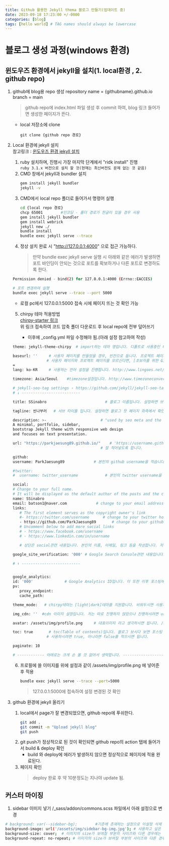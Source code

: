 ```yaml
---
title: Github 활용한 Jekyll thema 블로그 만들기(업데이트 중)
date: 2023-09-18 17:23:00 +/-0000
categories: [blog]
tags: [hello world] # TAG names should always be lowercase
---
```


# 블로그 생성 과정(windows 환경)

## 윈도우즈 환경에서 jekyll을 설치(1. local환경 , 2. github repo)

1. github에 blog용 repo 생성
   repository name = {githubname}.github.io
   branch = main

   > github repo에 index.html 파일 생성 후 commit 하여, blog 링크 들어가면 생성한 페이지가 뜬다.

   - local 저장소에 clone
     ```bach
     git clone {github repo 경로}
     ```

2. Local 환경에 jekyll 설치  
   참고링크 : [윈도우즈 환경 jekyll 설치](https://wlqmffl0102.github.io/posts/Making-Git-blogs-for-beginners-2/)

   1. ruby 설치하며, 진행시 가장 마지막 단계에서 "ridk install" 진행  
      `ruby 3.1.x 버전으로 설치 할 것(현재는 최신버전도 문제 없는 것 같음)`
   2. CMD 창에서 jekyll과 bundler 설치
      ```bash
      gem install jekyll bundler
      jekyll -v
      ```
   3. CMD에서 local repo 폴더로 들어가서 명령어 실행
      ```bash
      cd {local repo 경로}
      chcp 65001        #인코딩 - 폴더 경로가 한글이 있을 경우 사용
      gem install jekyll bundler
      gem install webrick
      jekyll new ./
      bundle install
      bundle exec jekyll serve --trace
      ```
   4. 정상 설치 완료 시 "http://127.0.0.1:4000" 으로 접근 가능하다.
      > 만약 bundle exec jekyll serve 실행 시 아래와 같은 에러가 발생하면 포트 바인딩이 안되는 것으로 포트를 확보하거나 다른 포트로 변경하도록 한다.

   ```bash
   Permission denied - bind(2) for 127.0.0.1:4000 (Errno::EACCES)

   # 포트 변경하여 실행
   bundle exec jekyll serve --trace --port 5000
   ```

   - 로컬 pc에서 127.0.0.1:5000 접속 시에 페이지 뜨는 것 확인 가능

   5. chirpy 테마 적용방법  
      [chirpy-starter 링크](https://github.com/cotes2020/chirpy-starter)  
      위 링크 접속하여 코드 압축 폴더 다운로드 후 local repo에 전부 덮어쓰기

      - 이후에 \_config.yml 파일 수정해야 됨.(아래 설정 참고하여 작성)

   ```bash
   theme: jekyll-theme-chirpy  # import하는 테마 명입니다. 디폴트로 사용중인 테마 명이 들어가 있으므로, 수정은 하지 않습니다.

   baseurl: ''     # 사용자 페이지를 만들었을 경우, 빈칸으로 둡니다. 프로젝트 페이지를 만든 경우 프로젝트 명을 적어줍니다.
                  # 사용자 페이지와 프로젝트 페이지를 모르신다면, [초보자를 위한 GitHub Blog 만들기 - 1](https://wlqmffl0102.github.io/posts/Making-Git-blogs-for-beginners-1/)에서 Step 1-2. repository생성을 참고하시길 바랍니다.
   =
   lang: ko-KR     # 사용하는 언어 설정을 진행합니다. http://www.lingoes.net/en/translator/langcode.htm 로 접속하여 확인가능합니다.

   timezone: Asia/Seoul    #timezone설정입니다. http://www.timezoneconverter.com/cgi-bin/findzone/findzone 에서 확인가능합니다.

   # jekyll-seo-tag settings › https://github.com/jekyll/jekyll-seo-tag/blob/master/docs/usage.md
   # ↓ --------------------------

   title: SSinabro                          # 블로그 이름입니다. 설정하면 브라우저 상단에 설정된 이름이 확인가능합니다.

   tagline: 씬나부러   # 서브 타이틀 입니다. 설정하면 블로그 첫 페이지 좌측에서 확인 가능합니다.

   description: >-                        # "used by seo meta and the atom feed"라고 나옵니다. 저는 설정을 그대로 두었습니다.
   A minimal, portfolio, sidebar,
   bootstrap Jekyll theme with responsive web design
   and focuses on text presentation.

   url: "https://parkjaesung89.github.io/"    # 'https://username.github.io'와 같이 설정합니다. 설정이 잘 못 되면 곤란합니다.
                                          # 잘 적어넣도록 합니다.

   github:
   username: ParkJaesung89             # 본인의 github username을 적습니다.

   #twitter:
   #  username: twitter_username            # 본인의 twitter username을 적습니다. 저는 트위터는 사용하지 않아 주석 처리 해 두었습니다.

   social:
   # Change to your full name.
   # It will be displayed as the default author of the posts and the copyright owner in the Footer
   name: SSinabro
   email: batson1@naver.com             # change to your email address
   links:
      # The first element serves as the copyright owner's link
      #- https://twitter.com/username      # change to your twitter homepage
      - https://github.com/ParkJaesung89       # change to your github homepage
      # Uncomment below to add more social links
      # - https://www.facebook.com/username
      # - https://www.linkedin.com/in/username

      # 상단은 social관련 내용입니다. 본인의 이름, 이메일, 링크 등을 작성합니다. 저는 깃허브만 올려두었습니다.

   google_site_verification: '000' # Google Search Console관련 내용입니다.

   # ↑ --------------------------


   google_analytics:
   id: '000'              # Google Analytics ID입니다. 이 또한 이후 포스팅에서 다루겠습니다.
   pv:
      proxy_endpoint:
      cache_path:

   theme_mode:   # chirpy테마는 [light|dark]테마를 지원합니다. 비워두시면 사용자의 디폴트 값이 설정되고, light 또는 dark로 입력해두시면 페이지의 기본 테마가 설정됩니다.

   img_cdn: ''  #cdn 이미지 설정입니다. 저는 따로 진행하지 않았으나 진행하시려면 url을 작성해주시면 됩니다.

   avatar: /assets/img/profile.png     # 대표이미지 라고 생각하시면 됩니다. /assets/img경로에 사진을 넣은 뒤 작성하시면 됩니다.

   toc: true       # toc(Table of contents)입니다. 블로그 보시다 보면 포스팅 옆에서 스크롤을 따라오는 목차같은 녀석이 있습니다.
                  # 사용하시려면 true, 아니라면 false를 적으시면 됩니다.

   paginate: 10

   # ------------ 아래로는 크게 손 볼 것 없어서 생략합니다. ------------------
   ```

   6. 프로필에 쓸 이미지를 위에 설정과 같이 /assets/img/profile.png 에 넣어준 후 적용
      ```bash
      bundle exec jekyll serve --trace --port=5000
      ```
      > 127.0.0.1:5000에 접속하여 설정 변경된 것 확인

3. github 환경에 jekyll 올리기
   1. local에서 page가 잘 변경되었으면, github repo에 푸쉬한다.
      ```bash
      git add .
      git commit -m "Upload jekyll blog"
      git push
      ```
   2. git push가 정상적으로 된 것이 확인되면 github repo의 action 탭에 들어가서 build & deploy 확인
      - build 와 deploy에 에러가 발생하지 않으면 정상적으로 페이지에 적용 완료된다.
   3. 페이지 확인
      > deploy 완료 후 약 10분정도는 지나야 update 됨.

## 커스터 마이징

1. sidebar 이미지 넣기
   /\_sass/addon/commons.scss 파일에서 아래 설정으로 변경

```bash
# background: var(--sidebar-bg);        #기존에 존재하는 설정으로 이설정 삭제
background-image: url('/assets/img/sidebar-bg-img.jpg'); # 사용하고 싶은 이미지 경로
background-size: cover;  # 이미지의 size가 보여질 부분의 사이즈와 다른 경우에는 이미지 크기를 꽉차게 만든다
background-repeat: no-repeat; # 이미지의 size가 보여질 부분의 사이즈와 다른 경우 이미지가 반복하여 나오는데, 반복하지 않겠다.
```

<!-- Google tag (gtag.js) -->
<script async src="https://www.googletagmanager.com/gtag/js?id=G-EHV6RERMBE"></script>
<script>
  window.dataLayer = window.dataLayer || [];
  function gtag(){dataLayer.push(arguments);}
  gtag('js', new Date());

  gtag('config', 'G-EHV6RERMBE');
</script>
